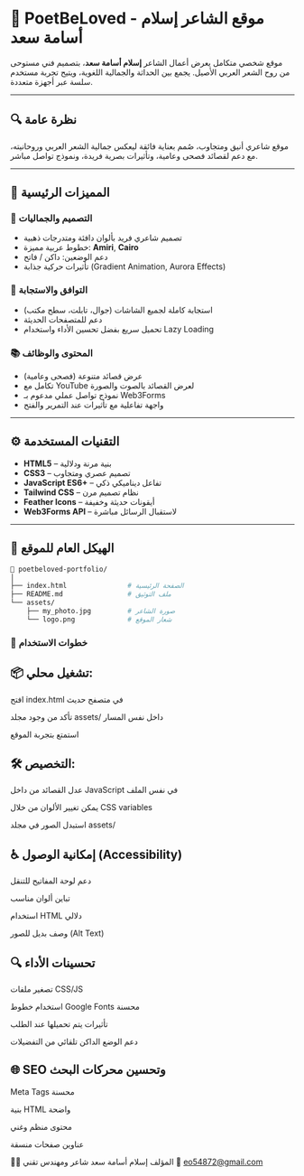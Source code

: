 # 🌟 PoetBeLoved - موقع الشاعر إسلام أسامة سعد

موقع شخصي متكامل يعرض أعمال الشاعر **إسلام أسامة سعد**، بتصميم فني مستوحى من روح الشعر العربي الأصيل. يجمع بين الحداثة والجمالية اللغوية، ويتيح تجربة مستخدم سلسة عبر أجهزة متعددة.

---

## 🔍 نظرة عامة

موقع شاعري أنيق ومتجاوب، صُمم بعناية فائقة ليعكس جمالية الشعر العربي وروحانيته، مع دعم لقصائد فصحى وعامية، وتأثيرات بصرية فريدة، ونموذج تواصل مباشر.

---

## 🎯 المميزات الرئيسية

### 🎨 التصميم والجماليات
- تصميم شاعري فريد بألوان دافئة ومتدرجات ذهبية
- خطوط عربية مميزة: **Amiri**, **Cairo**
- دعم الوضعين: داكن / فاتح
- تأثيرات حركية جذابة (Gradient Animation, Aurora Effects)

### 📱 التوافق والاستجابة
- استجابة كاملة لجميع الشاشات (جوال، تابلت، سطح مكتب)
- دعم للمتصفحات الحديثة
- تحميل سريع بفضل تحسين الأداء واستخدام Lazy Loading

### 📚 المحتوى والوظائف
- عرض قصائد متنوعة (فصحى وعامية)
- تكامل مع YouTube لعرض القصائد بالصوت والصورة
- نموذج تواصل عملي مدعوم بـ Web3Forms
- واجهة تفاعلية مع تأثيرات عند التمرير والفتح

---

## ⚙️ التقنيات المستخدمة

- **HTML5** – بنية مرنة ودلالية
- **CSS3** – تصميم عصري ومتجاوب
- **JavaScript ES6+** – تفاعل ديناميكي ذكي
- **Tailwind CSS** – نظام تصميم مرن
- **Feather Icons** – أيقونات حديثة وخفيفة
- **Web3Forms API** – لاستقبال الرسائل مباشرة

---

## 🧱 الهيكل العام للموقع

```bash
📁 poetbeloved-portfolio/
│
├── index.html               # الصفحة الرئيسية
├── README.md                # ملف التوثيق
└── assets/
    ├── my_photo.jpg         # صورة الشاعر
    └── logo.png             # شعار الموقع
```

### 🚀 خطوات الاستخدام
## 📦 تشغيل محلي:
افتح index.html في متصفح حديث

تأكد من وجود مجلد assets/ داخل نفس المسار

استمتع بتجربة الموقع

## 🛠 التخصيص:
عدل القصائد من داخل JavaScript في نفس الملف

يمكن تغيير الألوان من خلال CSS variables

استبدل الصور في مجلد assets/

## ♿️ إمكانية الوصول (Accessibility)
دعم لوحة المفاتيح للتنقل

تباين ألوان مناسب

استخدام HTML دلالي

وصف بديل للصور (Alt Text)

## 🔍 تحسينات الأداء
تصغير ملفات CSS/JS

استخدام خطوط Google Fonts محسنة

تأثيرات يتم تحميلها عند الطلب

دعم الوضع الداكن تلقائي من التفضيلات

## 🌐 SEO وتحسين محركات البحث
Meta Tags محسنة

بنية HTML واضحة

محتوى منظم وغني

عناوين صفحات منسقة

🧑‍💼 المؤلف
إسلام أسامة سعد
شاعر ومهندس تقني
📧 eo54872@gmail.com
